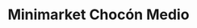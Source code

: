 ---
title: "Minimarket Chocón Medio"
url: /chocon-medio/minimarket-chocon-medio/
shop: comodidad
---